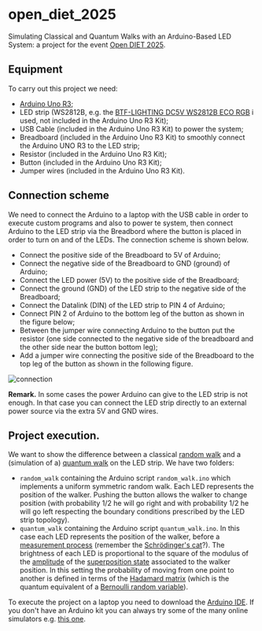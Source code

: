# open_diet_2025
Simulating Classical and Quantum Walks with an Arduino-Based LED System: a project for the event [Open DIET 2025](https://diet.web.uniroma1.it/en/node/6883).

## Equipment
To carry out this project we need:
- [Arduino Uno R3](https://docs.arduino.cc/hardware/uno-rev3/);
- LED strip (WS2812B, e.g. the [BTF-LIGHTING DC5V WS2812B ECO RGB](https://www.amazon.it/BTF-LIGHTING-indirizzabili-individualmente-flessibile-controller/dp/B088W62171?th=1) i used, not included in the Arduino Uno R3 Kit);
- USB Cable (included in the Arduino Uno R3 Kit) to power the system;
- Breadboard (included in the Arduino Uno R3 Kit) to smoothly connect the Arduino UNO R3 to the LED strip;
- Resistor (included in the Arduino Uno R3 Kit);
- Button (included in the Arduino Uno R3 Kit);
- Jumper wires (included in the Arduino Uno R3 Kit).

## Connection scheme
We need to connect the Arduino to a laptop with the USB cable in order to execute custom programs and also to power te system, then connect Arduino to the LED strip via the Breadbord where the button is placed in order to turn on and of the LEDs. The connection scheme is shown below.
- Connect the positive side of the Breadboard to 5V of Arduino;
- Connect the negative side of the Breadboard to GND (ground) of Arduino;
- Connect the LED power (5V) to the positive side of the Breadboard;
- Connect the ground (GND) of the LED strip to the negative side of the Breadboard;
- Connect the Datalink (DIN) of the LED strip to PIN 4 of Arduino;
- Connect PIN 2 of Arduino to the bottom leg of the button as shown in the figure below;
- Between the jumper wire connecting Arduino to the button put the resistor (one side connected to the negative side of the breadboard and the other side near the button bottom leg);
- Add a jumper wire connecting the positive side of the Breadboard to the top leg of the button as shown in the following figure. 

![connection](https://github.com/user-attachments/assets/2cd61f13-c3a3-41b6-9de1-b1fee31432be)

**Remark.** In some cases the power Arduino can give to the LED strip is not enough. In that case you can connect the LED strip directly to an external power source via the extra 5V and GND wires. 

## Project execution.
We want to show the difference between a classical [random walk](https://en.wikipedia.org/wiki/Random_walk) and a (simulation of a) [quantum walk](https://en.wikipedia.org/wiki/Quantum_walk) on the LED strip. We have two folders:
- `random_walk` containing the Arduino script `random_walk.ino` which implements a uniform symmetric random walk. Each LED represents the position of the walker. Pushing the button allows the walker to change position (with probability 1/2 he will go right and with probability 1/2 he will go left respecting the boundary conditions prescribed by the LED strip topology).
- `quantum_walk` containing the Arduino script `quantum_walk.ino`. In this case each LED represents the position of the walker, before a [measurement process](https://en.wikipedia.org/wiki/Measurement_in_quantum_mechanics) (remember the [Schrödinger's cat](https://en.wikipedia.org/wiki/Schr%C3%B6dinger%27s_cat)?). The brightness of each LED is proportional to the square of the modulus of the [amplitude](https://en.wikipedia.org/wiki/Probability_amplitude) of the [superposition state](https://en.wikipedia.org/wiki/Quantum_superposition) associated to the walker position. In this setting the probability of moving from one point to another is defined in terms of the [Hadamard matrix](https://en.wikipedia.org/wiki/Hadamard_matrix) (which is the quantum equivalent of a [Bernoulli random variable](https://en.wikipedia.org/wiki/Bernoulli_distribution)).

To execute the project on a laptop you need to download the [Arduino IDE](https://www.arduino.cc/en/software). If you don't have an Arduino kit you can always try some of the many online simulators e.g. [this one](https://wokwi.com/).

